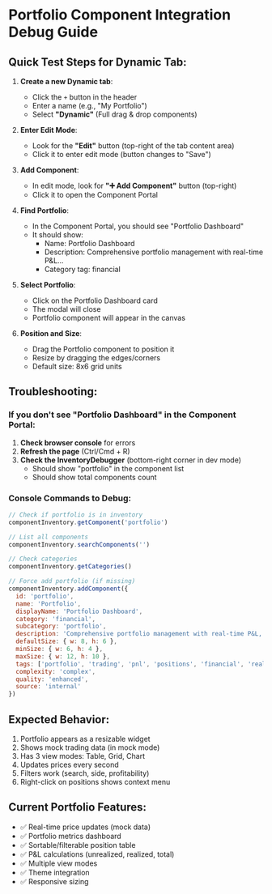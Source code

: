 # Portfolio Component Integration Debug Guide

## Quick Test Steps for Dynamic Tab:

1. **Create a new Dynamic tab**:
   - Click the `+` button in the header
   - Enter a name (e.g., "My Portfolio")
   - Select **"Dynamic"** (Full drag & drop components)

2. **Enter Edit Mode**:
   - Look for the **"Edit"** button (top-right of the tab content area)
   - Click it to enter edit mode (button changes to "Save")

3. **Add Component**:
   - In edit mode, look for **"➕ Add Component"** button (top-right)
   - Click it to open the Component Portal

4. **Find Portfolio**:
   - In the Component Portal, you should see "Portfolio Dashboard"
   - It should show:
     - Name: Portfolio Dashboard
     - Description: Comprehensive portfolio management with real-time P&L...
     - Category tag: financial

5. **Select Portfolio**:
   - Click on the Portfolio Dashboard card
   - The modal will close
   - Portfolio component will appear in the canvas

6. **Position and Size**:
   - Drag the Portfolio component to position it
   - Resize by dragging the edges/corners
   - Default size: 8x6 grid units

## Troubleshooting:

### If you don't see "Portfolio Dashboard" in the Component Portal:

1. **Check browser console** for errors
2. **Refresh the page** (Ctrl/Cmd + R)
3. **Check the InventoryDebugger** (bottom-right corner in dev mode)
   - Should show "portfolio" in the component list
   - Should show total components count

### Console Commands to Debug:

```javascript
// Check if portfolio is in inventory
componentInventory.getComponent('portfolio')

// List all components
componentInventory.searchComponents('')

// Check categories
componentInventory.getCategories()

// Force add portfolio (if missing)
componentInventory.addComponent({
  id: 'portfolio',
  name: 'Portfolio',
  displayName: 'Portfolio Dashboard',
  category: 'financial',
  subcategory: 'portfolio',
  description: 'Comprehensive portfolio management with real-time P&L, positions table, metrics, and charts',
  defaultSize: { w: 8, h: 6 },
  minSize: { w: 6, h: 4 },
  maxSize: { w: 12, h: 10 },
  tags: ['portfolio', 'trading', 'pnl', 'positions', 'financial', 'real-time', 'dashboard'],
  complexity: 'complex',
  quality: 'enhanced',
  source: 'internal'
})
```

## Expected Behavior:

1. Portfolio appears as a resizable widget
2. Shows mock trading data (in mock mode)
3. Has 3 view modes: Table, Grid, Chart
4. Updates prices every second
5. Filters work (search, side, profitability)
6. Right-click on positions shows context menu

## Current Portfolio Features:

- ✅ Real-time price updates (mock data)
- ✅ Portfolio metrics dashboard
- ✅ Sortable/filterable position table
- ✅ P&L calculations (unrealized, realized, total)
- ✅ Multiple view modes
- ✅ Theme integration
- ✅ Responsive sizing